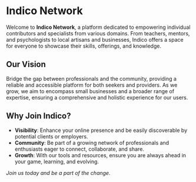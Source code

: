 # Indico Network

Welcome to **Indico Network**, a platform dedicated to empowering individual contributors and specialists from various domains. From teachers, mentors, and psychologists to local artisans and businesses, Indico offers a space for everyone to showcase their skills, offerings, and knowledge.

## Our Vision
Bridge the gap between professionals and the community, providing a reliable and accessible platform for both seekers and providers. As we grow, we aim to encompass small businesses and a broader range of expertise, ensuring a comprehensive and holistic experience for our users.

## Why Join Indico?
- **Visibility**: Enhance your online presence and be easily discoverable by potential clients or employers.
- **Community**: Be part of a growing network of professionals and enthusiasts eager to connect, collaborate, and share.
- **Growth**: With our tools and resources, ensure you are always ahead in your game, learning, and evolving.

*Join us today and be a part of the change.*

<!--

**Here are some ideas to get you started:**

🙋‍♀️ A short introduction - what is your organization all about?
🌈 Contribution guidelines - how can the community get involved?
👩‍💻 Useful resources - where can the community find your docs? Is there anything else the community should know?
🍿 Fun facts - what does your team eat for breakfast?
🧙 Remember, you can do mighty things with the power of [Markdown](https://docs.github.com/github/writing-on-github/getting-started-with-writing-and-formatting-on-github/basic-writing-and-formatting-syntax)
-->

